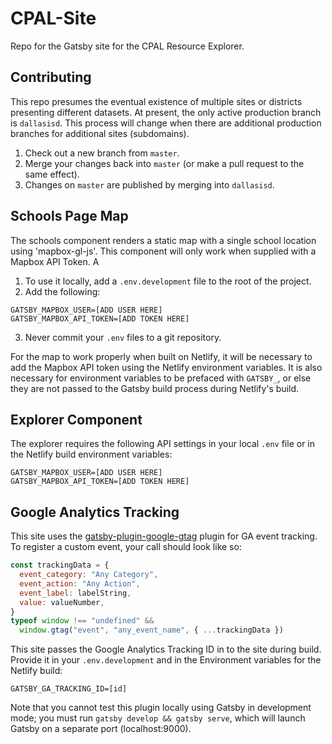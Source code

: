 # CPAL-Site

Repo for the Gatsby site for the CPAL Resource Explorer.

## Contributing

This repo presumes the eventual existence of multiple sites or districts presenting different datasets. At present, the only active production branch is `dallasisd`. This process will change when there are additional production branches for additional sites (subdomains).

1. Check out a new branch from `master`.
2. Merge your changes back into  `master` (or make a pull request to the same effect).
3. Changes on `master` are published by merging into `dallasisd`.

## Schools Page Map

The schools component renders a static map with a single school location using 'mapbox-gl-js'. This component will only work when supplied with a Mapbox API Token. A

1. To use it locally, add a `.env.development` file to the root of the project. 
2. Add the following: 
```
GATSBY_MAPBOX_USER=[ADD USER HERE]
GATSBY_MAPBOX_API_TOKEN=[ADD TOKEN HERE]
```
3. Never commit your `.env` files to a git repository.

For the map to work properly when built on Netlify, it will be necessary to add the Mapbox API token using the Netlify environment variables. It is also necessary for environment variables to be prefaced with `GATSBY_`, or else they are not passed to the Gatsby build process during Netlify's build.

## Explorer Component

The explorer requires the following API settings in your local `.env` file or in the Netlify build environment variables: 

```
GATSBY_MAPBOX_USER=[ADD USER HERE]
GATSBY_MAPBOX_API_TOKEN=[ADD TOKEN HERE]
```

## Google Analytics Tracking

This site uses the [gatsby-plugin-google-gtag](https://www.gatsbyjs.com/plugins/gatsby-plugin-google-gtag/) plugin for GA event tracking. To register a custom event, your call should look like so: 

```js
const trackingData = {
  event_category: "Any Category",
  event_action: "Any Action",
  event_label: labelString,
  value: valueNumber,
}
typeof window !== "undefined" &&
  window.gtag("event", "any_event_name", { ...trackingData })
```

This site passes the Google Analytics Tracking ID in to the site during build. Provide it in your `.env.development` and in the Environment variables for the Netlify build: 

```
GATSBY_GA_TRACKING_ID=[id]
```

Note that you cannot test this plugin locally using Gatsby in development mode; you must run `gatsby develop && gatsby serve`, which will launch Gatsby on a separate port (localhost:9000).
